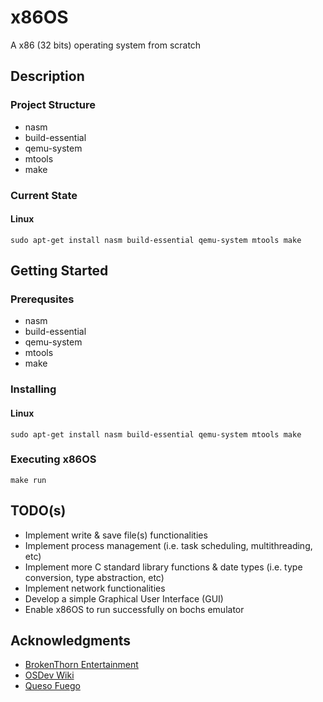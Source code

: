 # x86OS

A x86 (32 bits) operating system from scratch

## Description

### Project Structure

* nasm
* build-essential
* qemu-system
* mtools
* make

### Current State

#### Linux
```
sudo apt-get install nasm build-essential qemu-system mtools make
```

## Getting Started

### Prerequsites

* nasm
* build-essential
* qemu-system
* mtools
* make

### Installing

#### Linux
```
sudo apt-get install nasm build-essential qemu-system mtools make
```

### Executing x86OS

```
make run
```

## TODO(s)

* Implement write & save file(s) functionalities
* Implement process management (i.e. task scheduling, multithreading, etc)
* Implement more C standard library functions & date types (i.e. type conversion, type abstraction, etc)
* Implement network functionalities
* Develop a simple Graphical User Interface (GUI)
* Enable x86OS to run successfully on bochs emulator

## Acknowledgments

* [BrokenThorn Entertainment](http://www.brokenthorn.com/Resources/OSDevIndex.html)
* [OSDev Wiki](https://wiki.osdev.org/Expanded_Main_Page)
* [Queso Fuego](https://www.youtube.com/@QuesoFuego)
